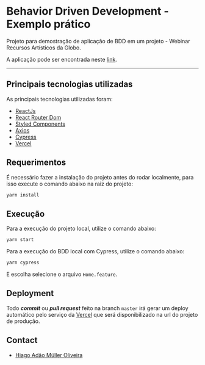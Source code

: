 # Behavior Driven Development - Exemplo prático

Projeto para demostração de aplicação de BDD em um projeto - Webinar Recursos Artísticos da Globo.  

A aplicação pode ser encontrada neste [link](https://webinar-ra-bdd.vercel.app/).

---
<!-- PRINCIPAIS-TECNOLOGIAS -->
## Principais tecnologias utilizadas
As principais tecnologias utilizadas foram:
- [ReactJs](https://pt-br.reactjs.org/)
- [React Router Dom](https://www.npmjs.com/package/react-router-dom)
- [Styled Components](https://styled-components.com/)
- [Axios](https://www.npmjs.com/package/axios)
- [Cypress](https://www.cypress.io/)
- [Vercel](https://vercel.com/)


<!-- REQUERIMENTOS -->
## Requerimentos

É necessário fazer a instalação do projeto antes do rodar localmente, para isso execute o comando abaixo na raiz do projeto:
```sh
yarn install
```

<!-- EXECUCAO -->
## Execução

Para a execução do projeto local, utilize o comando abaixo:
```sh
yarn start
```

Para a execução do BDD local com Cypress, utilize o comando abaixo:
```sh
yarn cypress 
```
E escolha selecione o arquivo `Home.feature`.

<!-- DEPLOYMENT -->
## Deployment
Todo **_commit_** ou **_pull request_** feito na branch `master` irá gerar um deploy automático pelo serviço da [Vercel](https://vercel.com/) que será disponibilizado na url do projeto de produção.

<!-- CONTACT -->
## Contact

- [Hiago Adão Müller Oliveira](https://www.linkedin.com/in/hiago-adão-müller-oliveira-b223b1161)

